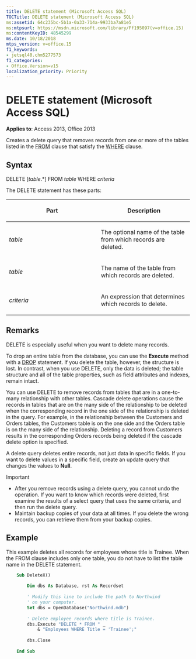 ```yaml
---
title: DELETE statement (Microsoft Access SQL)
TOCTitle: DELETE statement (Microsoft Access SQL)
ms:assetid: 64c235bc-5b1a-0a33-714a-9933ba7a81e5
ms:mtpsurl: https://msdn.microsoft.com/library/Ff195097(v=office.15)
ms:contentKeyID: 48545299
ms.date: 10/18/2018
mtps_version: v=office.15
f1_keywords:
- jetsql40.chm5277573
f1_categories:
- Office.Version=v15
localization_priority: Priority
---
```


# DELETE statement (Microsoft Access SQL)

**Applies to**: Access 2013, Office 2013

Creates a delete query that removes records from one or more of the tables listed in the [FROM](https://docs.microsoft.com/office/vba/access/Concepts/Structured-Query-Language/from-clause-microsoft-access-sql) clause that satisfy the [WHERE](https://docs.microsoft.com/office/vba/access/Concepts/Structured-Query-Language/where-clause-microsoft-access-sql) clause.

## Syntax

DELETE \[*table*.\*\] FROM *table* WHERE *criteria*

The DELETE statement has these parts:

<table>
<colgroup>
<col style="width: 50%" />
<col style="width: 50%" />
</colgroup>
<thead>
<tr class="header">
<th><p>Part</p></th>
<th><p>Description</p></th>
</tr>
</thead>
<tbody>
<tr class="odd">
<td><p><em>table</em></p></td>
<td><p>The optional name of the table from which records are deleted.</p></td>
</tr>
<tr class="even">
<td><p><em>table</em></p></td>
<td><p>The name of the table from which records are deleted.</p></td>
</tr>
<tr class="odd">
<td><p><em>criteria</em></p></td>
<td><p>An expression that determines which records to delete.</p></td>
</tr>
</tbody>
</table>


## Remarks

DELETE is especially useful when you want to delete many records.

To drop an entire table from the database, you can use the **Execute** method with a [DROP](drop-statement-microsoft-access-sql.md) statement. If you delete the table, however, the structure is lost. In contrast, when you use DELETE, only the data is deleted; the table structure and all of the table properties, such as field attributes and indexes, remain intact.

You can use DELETE to remove records from tables that are in a one-to-many relationship with other tables. Cascade delete operations cause the records in tables that are on the many side of the relationship to be deleted when the corresponding record in the one side of the relationship is deleted in the query. For example, in the relationship between the Customers and Orders tables, the Customers table is on the one side and the Orders table is on the many side of the relationship. Deleting a record from Customers results in the corresponding Orders records being deleted if the cascade delete option is specified.

A delete query deletes entire records, not just data in specific fields. If you want to delete values in a specific field, create an update query that changes the values to **Null**.

> [!IMPORTANT]
> - After you remove records using a delete query, you cannot undo the operation. If you want to know which records were deleted, first examine the results of a select query that uses the same criteria, and then run the delete query.
> - Maintain backup copies of your data at all times. If you delete the wrong records, you can retrieve them from your backup copies.

## Example

This example deletes all records for employees whose title is Trainee. When the FROM clause includes only one table, you do not have to list the table name in the DELETE statement.

```vb
    Sub DeleteX() 
     
        Dim dbs As Database, rst As Recordset 
     
        ' Modify this line to include the path to Northwind 
        ' on your computer. 
        Set dbs = OpenDatabase("Northwind.mdb") 
     
        ' Delete employee records where title is Trainee.     
        dbs.Execute "DELETE * FROM " _ 
            & "Employees WHERE Title = 'Trainee';" 
         
        dbs.Close 
     
    End Sub
```

